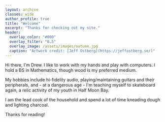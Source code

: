 ```yaml
---
layout: archive
classes: wide
author_profile: true
title: "Welcome"
excerpt: "Thanks for checking out my site."
header:
  overlay_color: "#000"
  overlay_filter: "0.5"
  overlay_image: /assets/images/autumn.jpg
  caption: "Artwork credit: [Jeff Ostberg](https://jeffostberg.se/)"
---
```

Hi there, I'm Drew. I like to work with my hands and play with computers. I hold a BS in Mathematics, though wood is my preferred medium.

My hobbies include hi-fidelity audio, playing/maintaining guitars and their peripherals, and - at a dangerous age - I'm teaching myself to skateboard again, a relic activity of my youth in Half Moon Bay.

I am the lead cook of the household and spend a lot of time kneading dough and lighting charcoal.

Thanks for reading!
